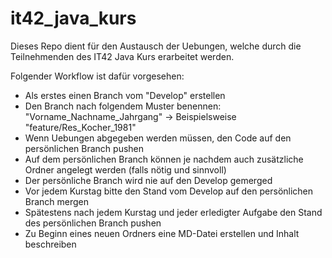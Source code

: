 # it42_java_kurs
Dieses Repo dient für den Austausch der Uebungen, welche durch die Teilnehmenden des IT42 Java Kurs erarbeitet werden.

Folgender Workflow ist dafür vorgesehen:
* Als erstes einen Branch vom "Develop" erstellen
* Den Branch nach folgendem Muster benennen: "Vorname_Nachname_Jahrgang" → Beispielsweise "feature/Res_Kocher_1981"
* Wenn Uebungen abgegeben werden müssen, den Code auf den persönlichen Branch pushen
* Auf dem persönlichen Branch können je nachdem auch zusätzliche Ordner angelegt werden (falls nötig und sinnvoll)
* Der persönliche Branch wird nie auf den Develop gemerged
* Vor jedem Kurstag bitte den Stand vom Develop auf den persönlichen Branch mergen
* Spätestens nach jedem Kurstag und jeder erledigter Aufgabe den Stand des persönlichen Branch pushen
* Zu Beginn eines neuen Ordners eine MD-Datei erstellen und Inhalt beschreiben